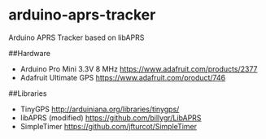 # arduino-aprs-tracker

Arduino APRS Tracker based on libAPRS

##Hardware
* Arduino Pro Mini 3.3V 8 MHz https://www.adafruit.com/products/2377
* Adafruit Ultimate GPS https://www.adafruit.com/product/746

##Libraries
* TinyGPS http://arduiniana.org/libraries/tinygps/
* libAPRS (modified) https://github.com/billygr/LibAPRS
* SimpleTimer https://github.com/jfturcot/SimpleTimer
